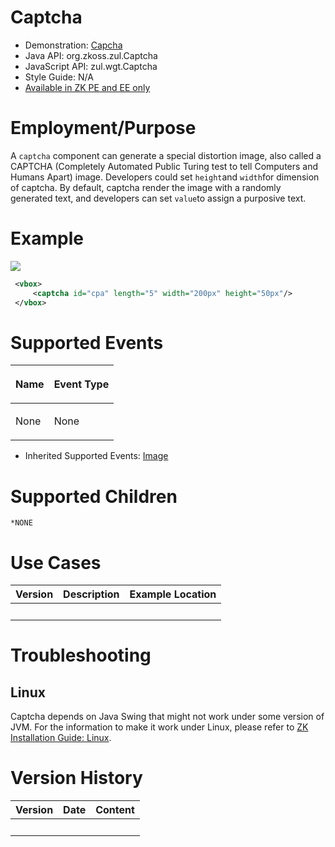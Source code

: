 

# Captcha

- Demonstration: [Capcha](http://www.zkoss.org/zkdemo/input/form_sample)
- Java API: <javadoc>org.zkoss.zul.Captcha</javadoc>
- JavaScript API: <javadoc directory="jsdoc">zul.wgt.Captcha</javadoc>
- Style Guide: N/A
- [Available in ZK PE and EE
  only](http://www.zkoss.org/product/edition.dsp)

# Employment/Purpose

A `captcha` component can generate a special distortion image, also
called a CAPTCHA (Completely Automated Public Turing test to tell
Computers and Humans Apart) image. Developers could set `height`and
`width`for dimension of captcha. By default, captcha render the image
with a randomly generated text, and developers can set `value`to assign
a purposive text.

# Example

![](captcha.png)

``` xml
 <vbox>
     <captcha id="cpa" length="5" width="200px" height="50px"/>
 </vbox>
```

# Supported Events

<table>
<thead>
<tr class="header">
<th><center>
<p>Name</p>
</center></th>
<th><center>
<p>Event Type</p>
</center></th>
</tr>
</thead>
<tbody>
<tr class="odd">
<td><p>None</p></td>
<td><p>None</p></td>
</tr>
</tbody>
</table>

- Inherited Supported Events: [
  Image](ZK_Component_Reference/Essential_Components/Image#Supported_Events)

# Supported Children

`*NONE`

# Use Cases

| Version | Description | Example Location |
|---------|-------------|------------------|
|         |             |                  |

# Troubleshooting

## Linux

Captcha depends on Java Swing that might not work under some version of
JVM. For the information to make it work under Linux, please refer to
[ZK Installation Guide:
Linux](ZK_Installation_Guide/Setting_up_OS/Linux).

# Version History



| Version | Date | Content |
|---------|------|---------|
|         |      |         |


